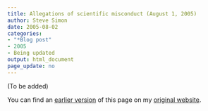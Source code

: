 ```yaml
---
title: Allegations of scientific misconduct (August 1, 2005)
author: Steve Simon
date: 2005-08-02
categories:
- "*Blog post"
- 2005
- Being updated
output: html_document
page_update: no
---
```


(To be added)

<!---More--->

You can find an [earlier version][sim1] of this page on my [original website][sim2].

[sim1]: http://www.pmean.com/05/ScientificMisconduct.html
[sim2]: http://www.pmean.com/original_site.html
